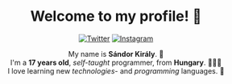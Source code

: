 <h1 align="center">Welcome to my profile! 👋</h1>

<p align="center">
<a href="https://www.twitter.com/sndrkrly">
<img src="https://img.shields.io/badge/-Twitter-%231DA1F2" alt="Twitter" /></a> 
<a href="https://www.instagram.com/alrxwh">
<img src="https://img.shields.io/badge/-Instagram-%23eb13a5" alt="Instagram" /></a> 
</p>

<p align="center">
My name is <b>Sándor Király</b>. 🚀 <br>
I'm a <b>17 years old</b>, <i>self-taught</i> programmer, from <b>Hungary</b>. 👨🏻‍💻 <br>
I love learning new <i>technologies</i>- and <i>programming</i> languages. 🧪 <br>
</p>
